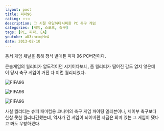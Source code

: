 ```yaml
---
layout: post
title: 피파96
rating: ⭐️⭐️⭐️
description: 그 시절 유일하다시피한 PC 축구 게임
categories: [게임, 스포츠, 축구]
tags: [PC, 피파, EA]
youtube: aU3zncxqHe4
date: 2013-02-10
---
```


동서 게임 채널을 통해 정식 발매된 피파 96 PC버전이다.

콘솔게임의 퀄리티가 압도적이던 시기이다보니, 좀 퀄리티가 떨어진 감도 없지 않은데 이 당시 축구 게임이 거진 다 이런 퀄리티였다.

![FIFA96](../../review/img/2013/fifa96_00.jpg)

![FIFA96](../../review/img/2013/fifa96_01.jpg)

![FIFA96](../../review/img/2013/fifa96_02.jpg)

사실 퀄리티는 슈퍼 패미컴용 코나미의 축구 게임 파이팅 일레븐이나, 세이부 축구보다 한참 못한 퀄리티긴했는데, 역사가 긴 게임이 되어버린 지금은 의미 있는 그 게임이 됐다고 봐도 무방하겠다.